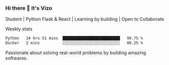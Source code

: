 ### Hi there 👋 It's Vizo

Student | Python Flask & React | Learning by building | Open to Collaborate

Weekly stats
<!--START_SECTION:waka-->

```txt
Python   14 hrs 51 mins  █████████████████████████   99.75 %
Docker   2 mins          ░░░░░░░░░░░░░░░░░░░░░░░░░   00.25 %
```

<!--END_SECTION:waka-->


Passionate about solving real-world problems by building amazing softwares.
